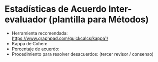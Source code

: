 
# Estadísticas de Acuerdo Inter-evaluador (plantilla para Métodos)
- Herramienta recomendada: https://www.graphpad.com/quickcalcs/kappa1/
- Kappa de Cohen: 
- Porcentaje de acuerdo: 
- Procedimiento para resolver desacuerdos: (tercer revisor / consenso)
